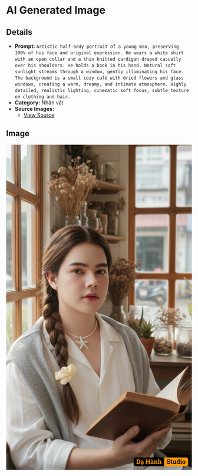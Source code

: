 # AI Generated Image

## Details
- **Prompt:** `Artistic half-body portrait of a young man, preserving 100% of his face and original expression. He wears a white shirt with an open collar and a thin knitted cardigan draped casually over his shoulders. He holds a book in his hand. Natural soft sunlight streams through a window, gently illuminating his face. The background is a small cozy café with dried flowers and glass windows, creating a warm, dreamy, and intimate atmosphere. Highly detailed, realistic lighting, cinematic soft focus, subtle texture on clothing and hair.`
- **Category:** Nhân vật
- **Source Images:**
  - [View Source](https://raw.githubusercontent.com/lenzcomvth/ImageLibrary/main/Female.png)

## Image
![AI Generated Image](./image-2025-10-06T20-45-58-707Z-78ksb.png)